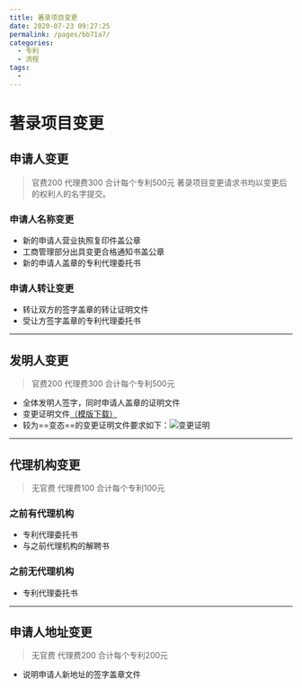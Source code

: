 ```yaml
---
title: 著录项目变更
date: 2020-07-23 09:27:25
permalink: /pages/bb71a7/
categories: 
  - 专利
  - 流程
tags: 
  - 
---
```

# 著录项目变更
## 申请人变更
> 官费200 代理费300 合计每个专利500元
> 著录项目变更请求书均以变更后的权利人的名字提交。
### 申请人名称变更
- 新的申请人营业执照复印件盖公章
- 工商管理部分出具变更合格通知书盖公章
- 新的申请人盖章的专利代理委托书
### 申请人转让变更
- 转让双方的签字盖章的转让证明文件
- 受让方签字盖章的专利代理委托书
---
## 发明人变更
> 官费200 代理费300 合计每个专利500元
- 全体发明人签字，同时申请人盖章的证明文件
- 变更证明文件[（模版下载）](https://p.sda1.dev/0/91e55ec65a539ffa59786f22401a3418/发明人变更证明.docx)
- 较为==变态==的变更证明文件要求如下：![变更证明](https://p.sda1.dev/0/2674707dd34ab01d5bf3bbb4b8b8db02/2020-09-30_15-24-25.jpg)
---
## 代理机构变更
> 无官费 代理费100 合计每个专利100元
### 之前有代理机构
- 专利代理委托书
- 与之前代理机构的解聘书
### 之前无代理机构
- 专利代理委托书
---
## 申请人地址变更
> 无官费 代理费200 合计每个专利200元
- 说明申请人新地址的签字盖章文件